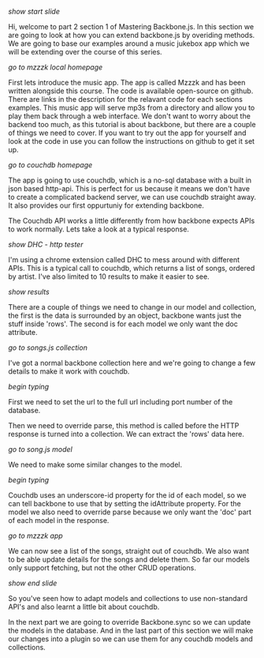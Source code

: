 *show start slide*

Hi, welcome to part 2 section 1 of Mastering Backbone.js. In this section we are going to look at how you can extend backbone.js by overiding methods. We are going to base our examples around a music jukebox app which we will be extending over the course of this series.

*go to mzzzk local homepage*

First lets introduce the music app. The app is called Mzzzk and has been written alongside this course. The code is available open-source on github. There are links in the description for the relavant code for each sections examples. This music app will serve mp3s from a directory and allow you to play them back through a web interface. We don't want to worry about the backend too much, as this tutorial is about backbone, but there are a couple of things we need to cover. If you want to try out the app for yourself and look at the code in use you can follow the instructions on github to get it set up.

*go to couchdb homepage*

The app is going to use couchdb, which is a no-sql database with a built in json based http-api. This is perfect for us because it means we don't have to create a complicated backend server, we can use couchdb straight away. It also provides our first oppurtuniy for extending backbone.

The Couchdb API works a little differently from how backbone expects APIs to work normally. Lets take a look at a typical response.

*show DHC - http tester*

I'm using a chrome extension called DHC to mess around with different APIs. This is a typical call to couchdb, which returns a list of songs, ordered by artist. I've also limited to 10 results to make it easier to see.

*show results*

There are a couple of things we need to change in our model and collection, the first is the data is surrounded by an object, backbone wants just the stuff inside 'rows'. The second is for each model we only want the doc attribute.

*go to songs.js collection*

I've got a normal backbone collection here and we're going to change a few details to make it work with couchdb.

*begin typing*

First we need to set the url to the full url including port number of the database.

Then we need to override parse, this method is called before the HTTP response is turned into a collection. We can extract the 'rows' data here.

*go to song.js model*

We need to make some similar changes to the model.

*begin typing*

Couchdb uses an underscore-id property for the id of each model, so we can tell backbone to use that by setting the idAttribute property. For the model we also need to override parse because we only want the 'doc' part of each model in the response.

*go to mzzzk app*

We can now see a list of the songs, straight out of couchdb. We also want to be able update details for the songs and delete them. So far our models only support fetching, but not the other CRUD operations.

*show end slide*

So you've seen how to adapt models and collections to use non-standard API's and also learnt a little bit about couchdb.

In the next part we are going to override Backbone.sync so we can update the models in the database. And in the last part of this section we will make our changes into a plugin so we can use them for any couchdb models and collections.
